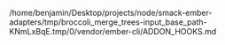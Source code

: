 /home/benjamin/Desktop/projects/node/smack-ember-adapters/tmp/broccoli_merge_trees-input_base_path-KNmLxBqE.tmp/0/vendor/ember-cli/ADDON_HOOKS.md